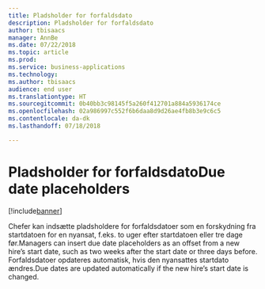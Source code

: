 ```yaml
---
title: Pladsholder for forfaldsdato
description: Pladsholder for forfaldsdato
author: tbisaacs
manager: AnnBe
ms.date: 07/22/2018
ms.topic: article
ms.prod: 
ms.service: business-applications
ms.technology: 
ms.author: tbisaacs
audience: end user
ms.translationtype: HT
ms.sourcegitcommit: 0b40bb3c98145f5a260f412701a884a5936174ce
ms.openlocfilehash: 02a986997c552f6b6daa8d9d26ae4fb8b3e9c6c5
ms.contentlocale: da-dk
ms.lasthandoff: 07/18/2018

---
```


#  <a name="due-date-placeholders"></a><span data-ttu-id="96d79-103">Pladsholder for forfaldsdato</span><span class="sxs-lookup"><span data-stu-id="96d79-103">Due date placeholders</span></span>

[!include[banner](../../../includes/banner.md)]

<span data-ttu-id="96d79-104">Chefer kan indsætte pladsholdere for forfaldsdatoer som en forskydning fra startdatoen for en nyansat, f.eks. to uger efter startdatoen eller tre dage før.</span><span class="sxs-lookup"><span data-stu-id="96d79-104">Managers can insert due date placeholders as an offset from a new hire’s start date, such as two weeks after the start date or three days before.</span></span> <span data-ttu-id="96d79-105">Forfaldsdatoer opdateres automatisk, hvis den nyansattes startdato ændres.</span><span class="sxs-lookup"><span data-stu-id="96d79-105">Due dates are updated automatically if the new hire’s start date is changed.</span></span>

